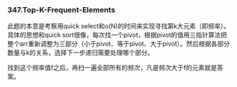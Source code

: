 ### 347.Top-K-Frequent-Elements

此题的本意是考察用quick select和o(N)的时间来实现寻找第k大元素（即频率）。具体的思想和quick sort很像，每次找一个pivot，根据pivot的值用三指针算法把整个arr重新调整为三部分（小于pivot、等于pivot、大于pivot）。然后根据各部分数量与k的关系，选择下一步递归需要处理哪个部分。

找到这个频率值f之后，再扫一遍全部所有的频次，凡是频次大于f的元素就是答案。

